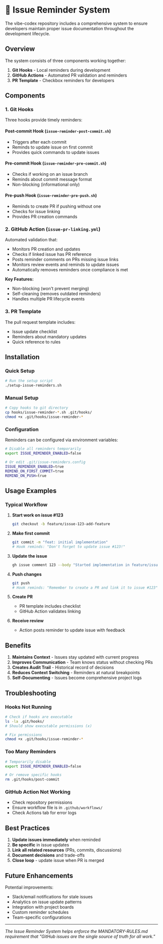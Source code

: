 # 📝 Issue Reminder System

The vibe-codex repository includes a comprehensive system to ensure developers maintain proper issue documentation throughout the development lifecycle.

## Overview

The system consists of three components working together:
1. **Git Hooks** - Local reminders during development
2. **GitHub Actions** - Automated PR validation and reminders
3. **PR Template** - Checkbox reminders for developers

## Components

### 1. Git Hooks

Three hooks provide timely reminders:

#### Post-commit Hook (`issue-reminder-post-commit.sh`)
- Triggers after each commit
- Reminds to update issue on first commit
- Provides quick commands to update issues

#### Pre-commit Hook (`issue-reminder-pre-commit.sh`) 
- Checks if working on an issue branch
- Reminds about commit message format
- Non-blocking (informational only)

#### Pre-push Hook (`issue-reminder-pre-push.sh`)
- Reminds to create PR if pushing without one
- Checks for issue linking
- Provides PR creation commands

### 2. GitHub Action (`issue-pr-linking.yml`)

Automated validation that:
- Monitors PR creation and updates
- Checks if linked issue has PR reference
- Posts reminder comments on PRs missing issue links
- Monitors review events and reminds to update issues
- Automatically removes reminders once compliance is met

**Key Features:**
- Non-blocking (won't prevent merging)
- Self-cleaning (removes outdated reminders)
- Handles multiple PR lifecycle events

### 3. PR Template

The pull request template includes:
- Issue update checklist
- Reminders about mandatory updates
- Quick reference to rules

## Installation

### Quick Setup
```bash
# Run the setup script
./setup-issue-reminders.sh
```

### Manual Setup
```bash
# Copy hooks to git directory
cp hooks/issue-reminder-*.sh .git/hooks/
chmod +x .git/hooks/issue-reminder-*
```

### Configuration

Reminders can be configured via environment variables:

```bash
# Disable all reminders temporarily
export ISSUE_REMINDER_ENABLED=false

# Or edit .git/issue-reminders.config
ISSUE_REMINDER_ENABLED=true
REMIND_ON_FIRST_COMMIT=true
REMIND_ON_PUSH=true
```

## Usage Examples

### Typical Workflow

1. **Start work on issue #123**
   ```bash
   git checkout -b feature/issue-123-add-feature
   ```

2. **Make first commit**
   ```bash
   git commit -m "feat: initial implementation"
   # Hook reminds: "Don't forget to update issue #123!"
   ```

3. **Update the issue**
   ```bash
   gh issue comment 123 --body "Started implementation in feature/issue-123-add-feature"
   ```

4. **Push changes**
   ```bash
   git push
   # Hook reminds: "Remember to create a PR and link it to issue #123"
   ```

5. **Create PR**
   - PR template includes checklist
   - GitHub Action validates linking

6. **Receive review**
   - Action posts reminder to update issue with feedback

## Benefits

1. **Maintains Context** - Issues stay updated with current progress
2. **Improves Communication** - Team knows status without checking PRs
3. **Creates Audit Trail** - Historical record of decisions
4. **Reduces Context Switching** - Reminders at natural breakpoints
5. **Self-Documenting** - Issues become comprehensive project logs

## Troubleshooting

### Hooks Not Running
```bash
# Check if hooks are executable
ls -la .git/hooks/
# Should show executable permissions (x)

# Fix permissions
chmod +x .git/hooks/issue-reminder-*
```

### Too Many Reminders
```bash
# Temporarily disable
export ISSUE_REMINDER_ENABLED=false

# Or remove specific hooks
rm .git/hooks/post-commit
```

### GitHub Action Not Working
- Check repository permissions
- Ensure workflow file is in `.github/workflows/`
- Check Actions tab for error logs

## Best Practices

1. **Update issues immediately** when reminded
2. **Be specific** in issue updates
3. **Link all related resources** (PRs, commits, discussions)
4. **Document decisions** and trade-offs
5. **Close loop** - update issue when PR is merged

## Future Enhancements

Potential improvements:
- Slack/email notifications for stale issues
- Analytics on issue update patterns  
- Integration with project boards
- Custom reminder schedules
- Team-specific configurations

---

*The Issue Reminder System helps enforce the MANDATORY-RULES.md requirement that "GitHub issues are the single source of truth for all work."*